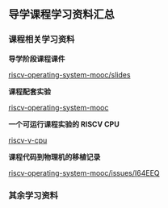 ## 导学课程学习资料汇总

### 课程相关学习资料

**导学阶段课程课件**

[riscv-operating-system-mooc/slides](https://gitee.com/unicornx/riscv-operating-system-mooc/tree/main/slides)

**课程配套实验**

[riscv-operating-system-mooc](https://gitee.com/unicornx/riscv-operating-system-mooc)

**一个可运行课程实验的 RISCV CPU**

[riscv-v-cpu](https://gitee.com/lizhanpeng2022/cpu_prj)

**课程代码到物理机的移植记录**

[riscv-operating-system-mooc/issues/I64EEQ](https://gitee.com/unicornx/riscv-operating-system-mooc/issues/I64EEQ)

### 其余学习资料





